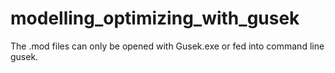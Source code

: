 # modelling_optimizing_with_gusek
The .mod files can only be opened with Gusek.exe or fed into command line gusek.
